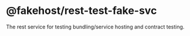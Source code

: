 # @fakehost/rest-test-fake-svc

The rest service for testing bundling/service hosting and contract testing.
